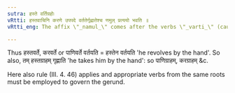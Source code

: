 ```yaml
---
sutra: हस्ते वर्तिग्रहोः
vRtti: हस्तवाचिनि करणे उपपदे वर्ततेर्गृह्णातेश्च णमुल् प्रत्ययो भवति ॥
vRtti_eng: The affix \"_namul_\" comes after the verbs \"_varti_\" (causative of _vrit_) and \"_grah_\", when a word denoting \"hand\", in the Instrumental case, is in composition.

---
```

Thus हस्तवर्ते, करवर्ते or पाणिवर्ते वर्तयति = हस्तेन वर्तयति 'he revolves by the hand'. So also, तम् हस्तग्राहम् गृह्णाति 'he takes him by the hand': so पाणिग्राहम्, करग्राहम् &c.

Here also rule (III. 4. 46) applies and appropriate verbs from the same roots must be employed to govern the gerund.